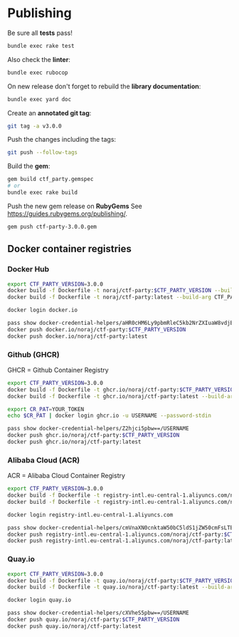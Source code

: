 # Publishing

Be sure all **tests** pass!

```bash
bundle exec rake test
```

Also check the **linter**:

```bash
bundle exec rubocop
```

On new release don't forget to rebuild the **library documentation**:

```bash
bundle exec yard doc
```

Create an **annotated git tag**:

```bash
git tag -a v3.0.0
```

Push the changes including the tags:

```bash
git push --follow-tags
```

Build the **gem**:

```bash
gem build ctf_party.gemspec
# or
bundle exec rake build
```

Push the new gem release on **RubyGems** See https://guides.rubygems.org/publishing/.

```bash
gem push ctf-party-3.0.0.gem
```

## Docker container registries

<!-- tabs:start -->

### **Docker Hub**

```bash
export CTF_PARTY_VERSION=3.0.0
docker build -f Dockerfile -t noraj/ctf-party:$CTF_PARTY_VERSION --build-arg CTF_PARTY_VERSION=$CTF_PARTY_VERSION .
docker build -f Dockerfile -t noraj/ctf-party:latest --build-arg CTF_PARTY_VERSION=$CTF_PARTY_VERSION .

docker login docker.io

pass show docker-credential-helpers/aHR0cHM6Ly9pbmRleC5kb2NrZXIuaW8vdjEv/USERNAME
docker push docker.io/noraj/ctf-party:$CTF_PARTY_VERSION
docker push docker.io/noraj/ctf-party:latest
```

### **Github (GHCR)**

GHCR = Github Container Registry

```bash
export CTF_PARTY_VERSION=3.0.0
docker build -f Dockerfile -t ghcr.io/noraj/ctf-party:$CTF_PARTY_VERSION --build-arg CTF_PARTY_VERSION=$CTF_PARTY_VERSION .
docker build -f Dockerfile -t ghcr.io/noraj/ctf-party:latest --build-arg CTF_PARTY_VERSION=$CTF_PARTY_VERSION .

export CR_PAT=YOUR_TOKEN
echo $CR_PAT | docker login ghcr.io -u USERNAME --password-stdin

pass show docker-credential-helpers/Z2hjci5pbw==/USERNAME
docker push ghcr.io/noraj/ctf-party:$CTF_PARTY_VERSION
docker push ghcr.io/noraj/ctf-party:latest
```

### **Alibaba Cloud (ACR)**

ACR = Alibaba Cloud Container Registry

```bash
export CTF_PARTY_VERSION=3.0.0
docker build -f Dockerfile -t registry-intl.eu-central-1.aliyuncs.com/noraj/ctf-party:$CTF_PARTY_VERSION --build-arg CTF_PARTY_VERSION=$CTF_PARTY_VERSION .
docker build -f Dockerfile -t registry-intl.eu-central-1.aliyuncs.com/noraj/ctf-party:latest --build-arg CTF_PARTY_VERSION=$CTF_PARTY_VERSION .

docker login registry-intl.eu-central-1.aliyuncs.com

pass show docker-credential-helpers/cmVnaXN0cnktaW50bC5ldS1jZW50cmFsLTEuYWxpeXVuY3MuY29t/USERNAME
docker push registry-intl.eu-central-1.aliyuncs.com/noraj/ctf-party:$CTF_PARTY_VERSION
docker push registry-intl.eu-central-1.aliyuncs.com/noraj/ctf-party:latest
```

### **Quay.io**

```bash
export CTF_PARTY_VERSION=3.0.0
docker build -f Dockerfile -t quay.io/noraj/ctf-party:$CTF_PARTY_VERSION --build-arg CTF_PARTY_VERSION=$CTF_PARTY_VERSION .
docker build -f Dockerfile -t quay.io/noraj/ctf-party:latest --build-arg CTF_PARTY_VERSION=$CTF_PARTY_VERSION .

docker login quay.io

pass show docker-credential-helpers/cXVheS5pbw==/USERNAME
docker push quay.io/noraj/ctf-party:$CTF_PARTY_VERSION
docker push quay.io/noraj/ctf-party:latest
```

<!-- tabs:end -->
